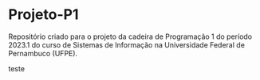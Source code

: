# Projeto-P1
Repositório criado para o projeto da cadeira de Programação 1 do período 2023.1 do curso de Sistemas de Informação na Universidade Federal de Pernambuco (UFPE). 

teste